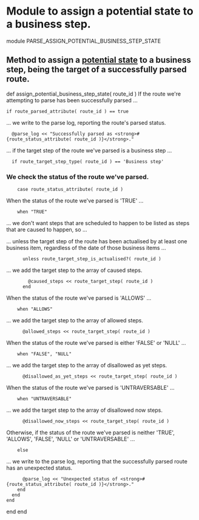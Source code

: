 # Module to assign a potential state to a business step.

module PARSE_ASSIGN_POTENTIAL_BUSINESS_STEP_STATE
## Method to assign a [potential state](https://ukparliament.github.io/ontologies/procedure/flowcharts/meta/design-notes/#potential-states-of-a-business-step) to a business step, being the target of a successfully parsed route.

  def assign_potential_business_step_state( route_id )
If the route we're attempting to parse has been successfully parsed ...

    if route_parsed_attribute( route_id ) == true
... we write to the parse log, reporting the route's parsed status.

      @parse_log << "Successfully parsed as <strong>#{route_status_attribute( route_id )}</strong>."
... if the target step of the route we've parsed is a business step ...

      if route_target_step_type( route_id ) == 'Business step'
### We check the status of the route we've parsed.

        case route_status_attribute( route_id )
When the status of the route we've parsed is 'TRUE' ...

        when "TRUE"
... we don't want steps that are scheduled to happen to be listed as steps that are caused to happen, so ...

... unless the target step of the route has been actualised by at least one business item, regardless of the date of those business items ...

          unless route_target_step_is_actualised?( route_id )
... we add the target step to the array of caused steps.

            @caused_steps << route_target_step( route_id )
          end
When the status of the route we've parsed is 'ALLOWS' ...

        when "ALLOWS"
... we add the target step to the array of allowed steps.

          @allowed_steps << route_target_step( route_id )
When the status of the route we've parsed is either 'FALSE' or 'NULL' ...

        when "FALSE", "NULL"
... we add the target step to the array of disallowed as yet steps.

          @disallowed_as_yet_steps << route_target_step( route_id )
When the status of the route we've parsed is 'UNTRAVERSABLE' ...

        when "UNTRAVERSABLE"
... we add the target step to the array of disallowed now steps.

          @disallowed_now_steps << route_target_step( route_id )
Otherwise, if the status of the route we've parsed is neither 'TRUE', 'ALLOWS', 'FALSE', 'NULL' or 'UNTRAVERSABLE' ...

        else
... we write to the parse log, reporting that the successfully parsed route has an unexpected status.

          @parse_log << "Unexpected status of <strong>#{route_status_attribute( route_id )}</strong>."
        end
      end
    end
  end
end